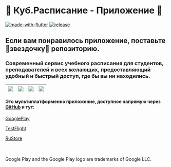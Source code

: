 # 💙 Куб.Расписание - Приложение 💙
[![made-with-flutter](https://img.shields.io/badge/Made%20with-Flutter-1f425f.svg)](https://flutter.dev/)
[![release](https://img.shields.io/github/v/release/StarProxima/cube)](https://github.com/StarProxima/cube/releases)

## Если вам понравилось приложение, поставьте 🌟звездочку🌟 репозиторию.

### Cовременный сервис учебного расписания для студентов, преподавателей и всех желающих, предоставляющий удобный и быстрый доступ, где бы вы ни находились.


![](https://github.com/StarProxima/cube/assets/34741787/eda12f27-dd9a-46ff-a7ec-022e58dde0de)|![](https://github.com/StarProxima/cube/assets/34741787/38899310-cdf5-4df3-b860-ccda66973e45)|![](https://github.com/StarProxima/cube/assets/34741787/c9a9595a-2906-43c0-8f43-9100d1e0630d)|![](https://github.com/StarProxima/cube/assets/34741787/fe97d677-f971-4276-9218-95ab0c7ee81d)
:-------------------------:|:-------------------------:|:-------------------------:|:-------------------------:


#### Это мультиплатформенно приложение, доступное напрямую через [GitHub](https://github.com/StarProxima/cube/releases) и тут:

<a href='https://play.google.com/store/apps/details?id=com.nullexp.cube_system'>GooglePlay
<!--   <img width="170" src='https://github.com/StarProxima/cube/assets/34741787/81e16b1d-8a3c-42f8-baba-2cba235fbfa2'/> -->
</a>

<a href='https://testflight.apple.com/join/MxGcyfzY'>TestFlight
<!--   <img width="150" hspace="20" src='https://github.com/StarProxima/cube/assets/34741787/e4959ac6-ca95-42dd-ac8e-6a71061a80f3'/> -->
</a>

<a href='https://apps.rustore.ru/app/com.nullexp.cube_system'>RuStore
<!--   <img width="150" src="https://github.com/StarProxima/cube/assets/34741787/9fc74bf9-ef7f-4f70-924e-f5aa38947899"> -->
</a>

\
\
Google Play and the Google Play logo are trademarks of Google LLC.





